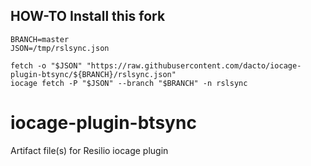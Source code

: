 ## HOW-TO Install this fork

```shell
BRANCH=master
JSON=/tmp/rslsync.json

fetch -o "$JSON" "https://raw.githubusercontent.com/dacto/iocage-plugin-btsync/${BRANCH}/rslsync.json"
iocage fetch -P "$JSON" --branch "$BRANCH" -n rslsync
```

# iocage-plugin-btsync
Artifact file(s) for Resilio iocage plugin
